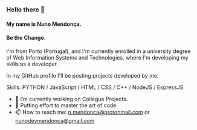 ### Hello there 👋
#### My name is Nuno Mendonça.
#### Be the Change.

I'm from Porto (Portugal), and I'm currently enrolled in a university degree of Web Information Systems and Technologies, where I'm developing my skills as a developer.

In my GitHub profile I'll be posting projects developed by me.

Skills: PYTHON / JavaScript / HTML / CSS / C++ / NodeJS / ExpressJS

- 🔭 I’m currently working on Collegue Projects. 
- 🌱 Putting effort to master the art of code. 
- 📫 How to reach me: n.mendonca@protonmail.com or nunodevmendonca@gmail.com

